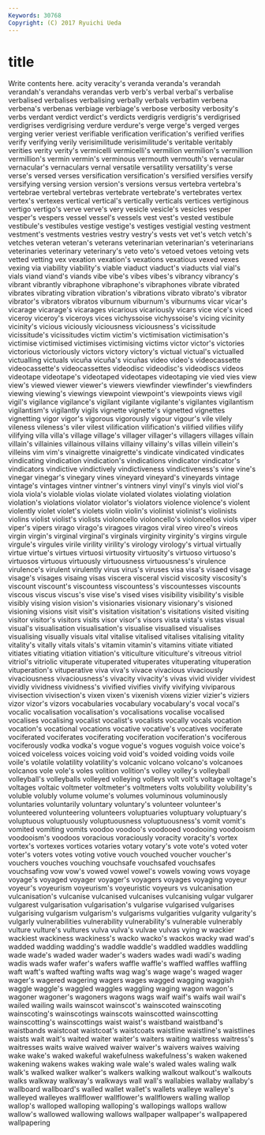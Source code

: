 ```yaml
---
Keywords: 30768 
Copyright: (C) 2017 Ryuichi Ueda
---
```


# title

Write contents here.
acity veracity's veranda veranda's verandah verandah's verandahs verandas verb
verb's verbal verbal's verbalise verbalised verbalises verbalising verbally verbals verbatim
verbena verbena's verbenas verbiage verbiage's verbose verbosity verbosity's verbs verdant
verdict verdict's verdicts verdigris verdigris's verdigrised verdigrises verdigrising verdure verdure's
verge verge's verged verges verging verier veriest verifiable verification verification's
verified verifies verify verifying verily verisimilitude verisimilitude's veritable veritably verities
verity verity's vermicelli vermicelli's vermilion vermilion's vermillion vermillion's vermin vermin's
verminous vermouth vermouth's vernacular vernacular's vernaculars vernal versatile versatility versatility's
verse verse's versed verses versification versification's versified versifies versify versifying
versing version version's versions versus vertebra vertebra's vertebrae vertebral vertebras
vertebrate vertebrate's vertebrates vertex vertex's vertexes vertical vertical's vertically verticals
vertices vertiginous vertigo vertigo's verve verve's very vesicle vesicle's vesicles
vesper vesper's vespers vessel vessel's vessels vest vest's vested vestibule
vestibule's vestibules vestige vestige's vestiges vestigial vesting vestment vestment's vestments
vestries vestry vestry's vests vet vet's vetch vetch's vetches veteran
veteran's veterans veterinarian veterinarian's veterinarians veterinaries veterinary veterinary's veto veto's
vetoed vetoes vetoing vets vetted vetting vex vexation vexation's vexations
vexatious vexed vexes vexing via viability viability's viable viaduct viaduct's
viaducts vial vial's vials viand viand's viands vibe vibe's vibes
vibes's vibrancy vibrancy's vibrant vibrantly vibraphone vibraphone's vibraphones vibrate vibrated
vibrates vibrating vibration vibration's vibrations vibrato vibrato's vibrator vibrator's vibrators
vibratos viburnum viburnum's viburnums vicar vicar's vicarage vicarage's vicarages vicarious
vicariously vicars vice vice's viced viceroy viceroy's viceroys vices vichyssoise
vichyssoise's vicing vicinity vicinity's vicious viciously viciousness viciousness's vicissitude vicissitude's
vicissitudes victim victim's victimisation victimisation's victimise victimised victimises victimising victims
victor victor's victories victorious victoriously victors victory victory's victual victual's
victualled victualling victuals vicuña vicuña's vicuñas video video's videocassette videocassette's
videocassettes videodisc videodisc's videodiscs videos videotape videotape's videotaped videotapes videotaping
vie vied vies view view's viewed viewer viewer's viewers viewfinder
viewfinder's viewfinders viewing viewing's viewings viewpoint viewpoint's viewpoints views vigil
vigil's vigilance vigilance's vigilant vigilante vigilante's vigilantes vigilantism vigilantism's vigilantly
vigils vignette vignette's vignetted vignettes vignetting vigor vigor's vigorous vigorously
vigour vigour's vile vilely vileness vileness's viler vilest vilification vilification's
vilified vilifies vilify vilifying villa villa's village village's villager villager's
villagers villages villain villain's villainies villainous villains villainy villainy's villas
villein villein's villeins vim vim's vinaigrette vinaigrette's vindicate vindicated vindicates
vindicating vindication vindication's vindications vindicator vindicator's vindicators vindictive vindictively vindictiveness
vindictiveness's vine vine's vinegar vinegar's vinegary vines vineyard vineyard's vineyards
vintage vintage's vintages vintner vintner's vintners vinyl vinyl's vinyls viol
viol's viola viola's violable violas violate violated violates violating violation
violation's violations violator violator's violators violence violence's violent violently violet
violet's violets violin violin's violinist violinist's violinists violins violist violist's
violists violoncello violoncello's violoncellos viols viper viper's vipers virago virago's
viragoes viragos viral vireo vireo's vireos virgin virgin's virginal virginal's
virginals virginity virginity's virgins virgule virgule's virgules virile virility virility's
virology virology's virtual virtually virtue virtue's virtues virtuosi virtuosity virtuosity's
virtuoso virtuoso's virtuosos virtuous virtuously virtuousness virtuousness's virulence virulence's virulent
virulently virus virus's viruses visa visa's visaed visage visage's visages
visaing visas viscera visceral viscid viscosity viscosity's viscount viscount's viscountess
viscountess's viscountesses viscounts viscous viscus viscus's vise vise's vised vises
visibility visibility's visible visibly vising vision vision's visionaries visionary visionary's
visioned visioning visions visit visit's visitation visitation's visitations visited visiting
visitor visitor's visitors visits visor visor's visors vista vista's vistas
visual visual's visualisation visualisation's visualise visualised visualises visualising visually visuals
vital vitalise vitalised vitalises vitalising vitality vitality's vitally vitals vitals's
vitamin vitamin's vitamins vitiate vitiated vitiates vitiating vitiation vitiation's viticulture
viticulture's vitreous vitriol vitriol's vitriolic vituperate vituperated vituperates vituperating vituperation
vituperation's vituperative viva viva's vivace vivacious vivaciously vivaciousness vivaciousness's vivacity
vivacity's vivas vivid vivider vividest vividly vividness vividness's vivified vivifies
vivify vivifying viviparous vivisection vivisection's vixen vixen's vixenish vixens vizier
vizier's viziers vizor vizor's vizors vocabularies vocabulary vocabulary's vocal vocal's
vocalic vocalisation vocalisation's vocalisations vocalise vocalised vocalises vocalising vocalist vocalist's
vocalists vocally vocals vocation vocation's vocational vocations vocative vocative's vocatives
vociferate vociferated vociferates vociferating vociferation vociferation's vociferous vociferously vodka vodka's
vogue vogue's vogues voguish voice voice's voiced voiceless voices voicing
void void's voided voiding voids voile voile's volatile volatility volatility's
volcanic volcano volcano's volcanoes volcanos vole vole's voles volition volition's
volley volley's volleyball volleyball's volleyballs volleyed volleying volleys volt volt's
voltage voltage's voltages voltaic voltmeter voltmeter's voltmeters volts volubility volubility's
voluble volubly volume volume's volumes voluminous voluminously voluntaries voluntarily voluntary
voluntary's volunteer volunteer's volunteered volunteering volunteers voluptuaries voluptuary voluptuary's voluptuous
voluptuously voluptuousness voluptuousness's vomit vomit's vomited vomiting vomits voodoo voodoo's
voodooed voodooing voodooism voodooism's voodoos voracious voraciously voracity voracity's vortex
vortex's vortexes vortices votaries votary votary's vote vote's voted voter
voter's voters votes voting votive vouch vouched voucher voucher's vouchers
vouches vouching vouchsafe vouchsafed vouchsafes vouchsafing vow vow's vowed vowel
vowel's vowels vowing vows voyage voyage's voyaged voyager voyager's voyagers
voyages voyaging voyeur voyeur's voyeurism voyeurism's voyeuristic voyeurs vs vulcanisation
vulcanisation's vulcanise vulcanised vulcanises vulcanising vulgar vulgarer vulgarest vulgarisation vulgarisation's
vulgarise vulgarised vulgarises vulgarising vulgarism vulgarism's vulgarisms vulgarities vulgarity vulgarity's
vulgarly vulnerabilities vulnerability vulnerability's vulnerable vulnerably vulture vulture's vultures vulva
vulva's vulvae vulvas vying w wackier wackiest wackiness wackiness's wacko
wacko's wackos wacky wad wad's wadded wadding wadding's waddle waddle's
waddled waddles waddling wade wade's waded wader wader's waders wades
wadi wadi's wading wadis wads wafer wafer's wafers waffle waffle's
waffled waffles waffling waft waft's wafted wafting wafts wag wag's
wage wage's waged wager wager's wagered wagering wagers wages wagged
wagging waggish waggle waggle's waggled waggles waggling waging wagon wagon's
wagoner wagoner's wagoners wagons wags waif waif's waifs wail wail's
wailed wailing wails wainscot wainscot's wainscoted wainscoting wainscoting's wainscotings wainscots
wainscotted wainscotting wainscotting's wainscottings waist waist's waistband waistband's waistbands waistcoat
waistcoat's waistcoats waistline waistline's waistlines waists wait wait's waited waiter
waiter's waiters waiting waitress waitress's waitresses waits waive waived waiver
waiver's waivers waives waiving wake wake's waked wakeful wakefulness wakefulness's
waken wakened wakening wakens wakes waking wale wale's waled wales
waling walk walk's walked walker walker's walkers walking walkout walkout's
walkouts walks walkway walkway's walkways wall wall's wallabies wallaby wallaby's
wallboard wallboard's walled wallet wallet's wallets walleye walleye's walleyed walleyes
wallflower wallflower's wallflowers walling wallop wallop's walloped walloping walloping's wallopings
wallops wallow wallow's wallowed wallowing wallows wallpaper wallpaper's wallpapered wallpapering
